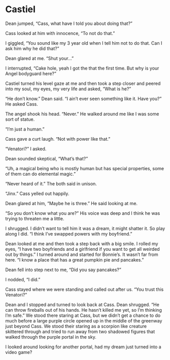 # Castiel

Dean jumped, “Cass, what have I told you about doing that?”

Cass looked at him with innocence, “To not do that.”

I giggled, “You sound like my 3 year old when I tell him not to do that. Can I ask him why he did that?”

Dean glared at me. “Shut your…”

I interrupted, “Cake hole, yeah I got the that the first time. But why is your Angel bodyguard here?”

Castiel turned his level gaze at me and then took a step closer and peered into my soul, my eyes, my very life and asked, “What is he?”

“He don’t know.” Dean said. “I ain’t ever seen something like it. Have you?” He asked Cass.

The angel shook his head. “Never.” He walked around me like I was some sort of statue.

“I’m just a human.”

Cass gave a curt laugh. “Not with power like that.”

“Venatori?” I asked.

Dean sounded skeptical, “What’s that?”

“Uh, a magical being who is mostly human but has special properties, some of them can do elemental magic.”

“Never heard of it.” The both said in unison.

“Jinx.” Cass yelled out happily.

Dean glared at him, “Maybe he is three.” He said looking at me.

“So you don’t know what you are?” His voice was deep and I think he was trying to threaten me a little.

I shrugged. I didn’t want to tell him it was a dream, it might shatter it. So play along I did. “I think I’ve swapped powers with my boyfriend.”

Dean looked at me and then took a step back with a big smile. I rolled my eyes, “I have two boyfriends and a girlfriend if you want to get all weirded out by things.” I turned around and started for Bonnie’s. It wasn’t far from here. “I know a place that has a great pumpkin pie and pancakes.”

Dean fell into step next to me, “Did you say pancakes?”

I nodded, “I did.”

Cass stayed where we were standing and called out after us. “You trust this Venatori?”

Dean and I stopped and turned to look back at Cass. Dean shrugged. “He can throw fireballs out of his hands. He hasn’t killed me yet, so I’m thinking I’m safe.” We stood there staring at Cass, but we didn’t get a chance to do much before a large purple circle opened up in the middle of the greenway just beyond Cass. We stood their staring as a scorpion like creature skittered through and tried to run away from two shadowed figures that walked through the purple portal in the sky.

I looked around looking for another portal, had my dream just turned into a video game?